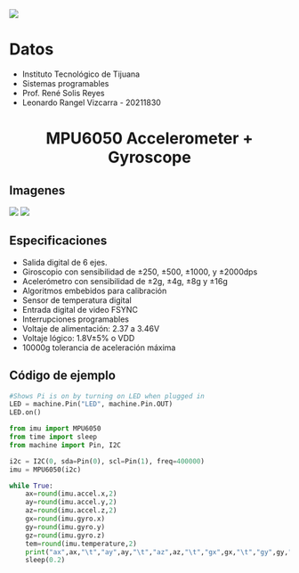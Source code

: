 <img src="https://www.tijuana.tecnm.mx/wp-content/uploads/2022/03/TecNM-ITT-sgc-2018-color-scaled-e1646127126124-1568x479.jpg">

# Datos
- Instituto Tecnológico de Tijuana
- Sistemas programables
- Prof. René Solis Reyes
- Leonardo Rangel Vizcarra - 20211830

<div align = "center">
  
#  MPU6050 Accelerometer + Gyroscope

</div>

## Imagenes
<img style="max-width:30%" src = "https://m.media-amazon.com/images/I/51eWrHRzWJL._AC_UF894,1000_QL80_.jpg">
<img style="max-width:30%" src = "https://j5d2v7d7.stackpathcdn.com/wp-content/uploads/2019/04/MPU-6050-pinout.gif">

## Especificaciones
- Salida digital de 6 ejes.
- Giroscopio con sensibilidad de ±250, ±500, ±1000, y ±2000dps
- Acelerómetro con sensibilidad de ±2g, ±4g, ±8g y ±16g
- Algoritmos embebidos para calibración
- Sensor de temperatura digital
- Entrada digital de video FSYNC
- Interrupciones programables
- Voltaje de alimentación: 2.37 a 3.46V
- Voltaje lógico: 1.8V±5% o VDD
- 10000g tolerancia de aceleración máxima
## Código de ejemplo
```python
#Shows Pi is on by turning on LED when plugged in
LED = machine.Pin("LED", machine.Pin.OUT)
LED.on()

from imu import MPU6050
from time import sleep
from machine import Pin, I2C

i2c = I2C(0, sda=Pin(0), scl=Pin(1), freq=400000)
imu = MPU6050(i2c)

while True:
    ax=round(imu.accel.x,2)
    ay=round(imu.accel.y,2)
    az=round(imu.accel.z,2)
    gx=round(imu.gyro.x)
    gy=round(imu.gyro.y)
    gz=round(imu.gyro.z)
    tem=round(imu.temperature,2)
    print("ax",ax,"\t","ay",ay,"\t","az",az,"\t","gx",gx,"\t","gy",gy,"\t","gz",gz,"\t","Temperature",tem,"        ",end="\r")
    sleep(0.2) 
```
